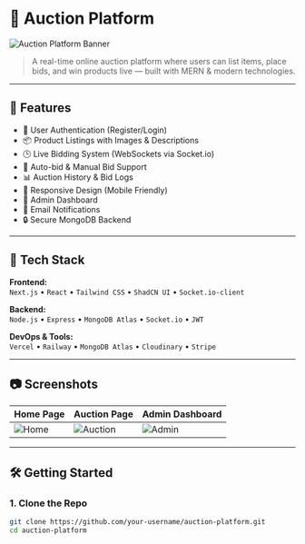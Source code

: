 # 🛒 Auction Platform

![Auction Platform Banner](./public/auction-banner.pn)

> A real-time online auction platform where users can list items, place bids, and win products live — built with MERN & modern technologies.

---

## 🚀 Features

- 🔐 User Authentication (Register/Login)
- 📦 Product Listings with Images & Descriptions
- 🕒 Live Bidding System (WebSockets via Socket.io)
- 💸 Auto-bid & Manual Bid Support
- 📊 Auction History & Bid Logs
- 📱 Responsive Design (Mobile Friendly)
- 🧾 Admin Dashboard
- 📩 Email Notifications
- 🔒 Secure MongoDB Backend

---

## 🧰 Tech Stack

**Frontend:**  
`Next.js` • `React` • `Tailwind CSS` • `ShadCN UI` • `Socket.io-client`

**Backend:**  
`Node.js` • `Express` • `MongoDB Atlas` • `Socket.io` • `JWT`

**DevOps & Tools:**  
`Vercel` • `Railway` • `MongoDB Atlas` • `Cloudinary` • `Stripe`

---

## 📷 Screenshots

| Home Page | Auction Page | Admin Dashboard |
|----------|--------------|------------------|
| ![Home](./public/screenshots/home.png) | ![Auction](./public/screenshots/auction.png) | ![Admin](./public/screenshots/admin.png) |

---

## 🛠️ Getting Started

### 1. Clone the Repo

```bash
git clone https://github.com/your-username/auction-platform.git
cd auction-platform

